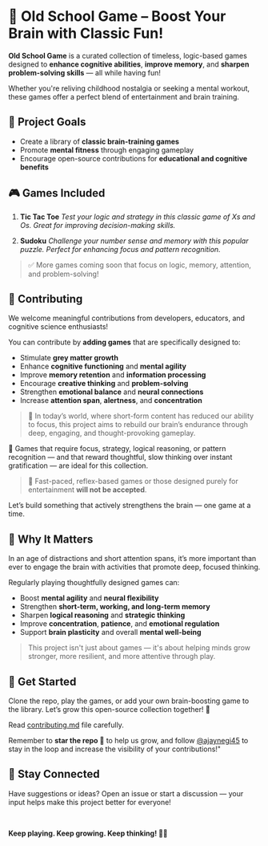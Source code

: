 # 🧠 Old School Game – Boost Your Brain with Classic Fun!

**Old School Game** is a curated collection of timeless, logic-based games designed to **enhance cognitive abilities**, **improve memory**, and **sharpen problem-solving skills** — all while having fun!

Whether you're reliving childhood nostalgia or seeking a mental workout, these games offer a perfect blend of entertainment and brain training.

## 🎯 Project Goals

* Create a library of **classic brain-training games**
* Promote **mental fitness** through engaging gameplay
* Encourage open-source contributions for **educational and cognitive benefits**

## 🎮 Games Included

1. **Tic Tac Toe**
   *Test your logic and strategy in this classic game of Xs and Os. Great for improving decision-making skills.*

2. **Sudoku**
   *Challenge your number sense and memory with this popular puzzle. Perfect for enhancing focus and pattern recognition.*

> ✅ More games coming soon that focus on logic, memory, attention, and problem-solving!

## 🙌 Contributing

We welcome meaningful contributions from developers, educators, and cognitive science enthusiasts!

You can contribute by **adding games** that are specifically designed to:

* Stimulate **grey matter growth**
* Enhance **cognitive functioning** and **mental agility**
* Improve **memory retention** and **information processing**
* Encourage **creative thinking** and **problem-solving**
* Strengthen **emotional balance** and **neural connections**
* Increase **attention span**, **alertness**, and **concentration**

> 🎯 In today’s world, where short-form content has reduced our ability to focus, this project aims to rebuild our brain’s endurance through deep, engaging, and thought-provoking gameplay.

🧠 Games that require focus, strategy, logical reasoning, or pattern recognition — and that reward thoughtful, slow thinking over instant gratification — are ideal for this collection.

> 🚫 Fast-paced, reflex-based games or those designed purely for entertainment **will not be accepted**.

Let’s build something that actively strengthens the brain — one game at a time.

## 🧩 Why It Matters

In an age of distractions and short attention spans, it’s more important than ever to engage the brain with activities that promote deep, focused thinking.

Regularly playing thoughtfully designed games can:

* Boost **mental agility** and **neural flexibility**
* Strengthen **short-term, working, and long-term memory**
* Sharpen **logical reasoning** and **strategic thinking**
* Improve **concentration**, **patience**, and **emotional regulation**
* Support **brain plasticity** and overall **mental well-being**

> This project isn't just about games — it's about helping minds grow stronger, more resilient, and more attentive through play.

## 🚀 Get Started

Clone the repo, play the games, or add your own brain-boosting game to the library.
Let’s grow this open-source collection together! 🌱

Read [contributing.md](https://github.com/ajaynegi45/Old-School-Game/blob/main/contributing.md) file carefully.

Remember to **star the repo 🌟** to help us grow, and follow [@ajaynegi45](https://github.com/ajaynegi45) to stay in the loop and increase the visibility of your contributions!"

## 💬 Stay Connected

Have suggestions or ideas? Open an issue or start a discussion — your input helps make this project better for everyone!

</br>

**Keep playing. Keep growing. Keep thinking! 🧠✨**
